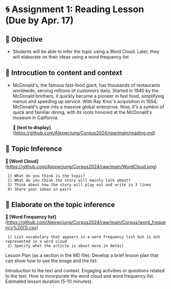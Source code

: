 
# 🌀 Assignment 1: Reading Lesson (Due by Apr. 17)

## 🌱 Objective 
+ Students will be able to infer the topic using a Word Cloud. Later, they will elaborate on their ideas using a word frequency list

## 🌱 Introcution to content and context 
+ McDonald's, the famous fast-food giant, has thousands of restaurants worldwide, serving millions of customers daily. Started in 1940 by the McDonald brothers, it quickly became a pioneer in fast food, simplifying menus and speeding up service. With Ray Kroc's acquisition in 1954, McDonald's grew into a massive global enterprise. Now, it's a symbol of quick and familiar dining, with its roots honored at the McDonald's museum in California.

   **🌱 [text to display]** (https://github.com/Alexwcjung/Corpus2024/raw/main/reading.md)

## 🌱 Topic Inference

   **🌱 [Word Cloud]** (https://github.com/Alexwcjung/Corpus2024/raw/main/WordCloud.png)
``` 
 1) What do you think is the topic?
 2) What do you think the story will mainly talk about?
 3) Think about how the story will play out and write in 3 lines
 4) Share your ideas in pairs
```

## 🍇 Elaborate on the topic inference
   **🌱 [Word Frequency list]** (https://github.com/Alexwcjung/Corpus2024/raw/main/Corpus/word_frequency%20(1).csv)
``` 
 1) List vocabulary that appears in a word frequency list but is not represented in a word cloud
 2) Specify what the article is about more in detail 
``` 
Lesson Plan (as a section in the MD file): Develop a brief lesson plan that can show how to use the image and the list:

Introduction to the text and context.
Engaging activities or questions related to the text.
How to incorporate the word cloud and word frequency list.
Estimated lesson duration (5-10 minutes).

